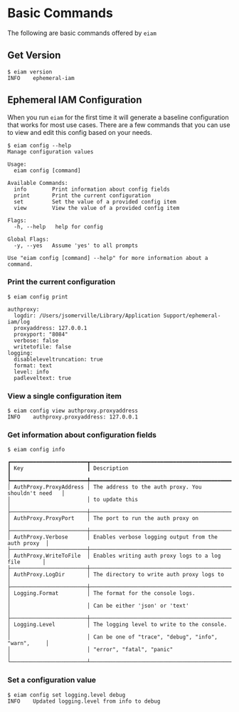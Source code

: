 # Basic Commands
The following are basic commands offered by `eiam`

## Get Version

```
$ eiam version
INFO    ephemeral-iam 
```

## Ephemeral IAM Configuration
When you run `eiam` for the first time it will generate a baseline configuration that works for most use cases.
There are a few commands that you can use to view and edit this config based on your needs.

```
$ eiam config --help
Manage configuration values

Usage:
  eiam config [command]

Available Commands:
  info        Print information about config fields
  print       Print the current configuration
  set         Set the value of a provided config item
  view        View the value of a provided config item

Flags:
  -h, --help   help for config

Global Flags:
  -y, --yes   Assume 'yes' to all prompts

Use "eiam config [command] --help" for more information about a command.
```

### Print the current configuration

```
$ eiam config print

authproxy:
  logdir: /Users/jsomerville/Library/Application Support/ephemeral-iam/log
  proxyaddress: 127.0.0.1
  proxyport: "8084"
  verbose: false
  writetofile: false
logging:
  disableleveltruncation: true
  format: text
  level: info
  padleveltext: true
```

### View a single configuration item

```
$ eiam config view authproxy.proxyaddress
INFO    authproxy.proxyaddress: 127.0.0.1
```

### Get information about configuration fields

```
$ eiam config info

┏━━━━━━━━━━━━━━━━━━━━━━━━┳━━━━━━━━━━━━━━━━━━━━━━━━━━━━━━━━━━━━━━━━━━━━━━━━━━━━━┓
┃ Key                    ┃ Description                                         ┃
┡━━━━━━━━━━━━━━━━━━━━━━━━╇━━━━━━━━━━━━━━━━━━━━━━━━━━━━━━━━━━━━━━━━━━━━━━━━━━━━━┩
│ AuthProxy.ProxyAddress │ The address to the auth proxy. You shouldn't need   │
│                        │ to update this                                      │
├────────────────────────┼─────────────────────────────────────────────────────┤
│ AuthProxy.ProxyPort    │ The port to run the auth proxy on                   │
├────────────────────────┼─────────────────────────────────────────────────────┤
│ AuthProxy.Verbose      │ Enables verbose logging output from the auth proxy  │
├────────────────────────┼─────────────────────────────────────────────────────┤
│ AuthProxy.WriteToFile  │ Enables writing auth proxy logs to a log file       │
├────────────────────────┼─────────────────────────────────────────────────────┤
│ AuthProxy.LogDir       │ The directory to write auth proxy logs to           │
├────────────────────────┼─────────────────────────────────────────────────────┤
│ Logging.Format         │ The format for the console logs.                    │
│                        │ Can be either 'json' or 'text'                      │
├────────────────────────┼─────────────────────────────────────────────────────┤
│ Logging.Level          │ The logging level to write to the console.          │
│                        │ Can be one of "trace", "debug", "info", "warn",     │
│                        │ "error", "fatal", "panic"                           │
└────────────────────────┴─────────────────────────────────────────────────────┘
```

### Set a configuration value

```
$ eiam config set logging.level debug
INFO    Updated logging.level from info to debug
```